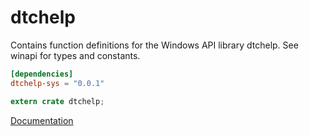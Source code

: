 # dtchelp #
Contains function definitions for the Windows API library dtchelp. See winapi for types and constants.

```toml
[dependencies]
dtchelp-sys = "0.0.1"
```

```rust
extern crate dtchelp;
```

[Documentation](https://retep998.github.io/doc/dtchelp/)
